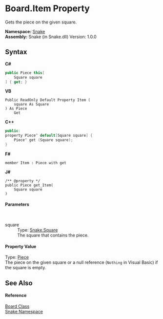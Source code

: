 # Board.Item Property 
 

Gets the piece on the given square.

**Namespace:**&nbsp;<a href="N_Snake">Snake</a><br />**Assembly:**&nbsp;Snake (in Snake.dll) Version: 1.0.0

## Syntax

**C#**<br />
``` C#
public Piece this[
	Square square
] { get; }
```

**VB**<br />
``` VB
Public ReadOnly Default Property Item ( 
	square As Square
) As Piece
	Get
```

**C++**<br />
``` C++
public:
property Piece^ default[Square square] {
	Piece^ get (Square square);
}
```

**F#**<br />
``` F#
member Item : Piece with get

```

**J#**<br />
``` J#
/** @property */
public Piece get_Item(
	Square square
)

```


#### Parameters
&nbsp;<dl><dt>square</dt><dd>Type: <a href="T_Snake_Square">Snake.Square</a><br />The square that contains the piece.</dd></dl>

#### Property Value
Type: <a href="T_Snake_Piece">Piece</a><br />The piece on the given square or a null reference (`Nothing` in Visual Basic) if the square is empty.

## See Also


#### Reference
<a href="T_Snake_Board">Board Class</a><br /><a href="N_Snake">Snake Namespace</a><br />